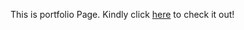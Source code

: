 This is portfolio Page. Kindly click [here](https://darshan-ramesh.github.io/portFolio/) to check it out!
